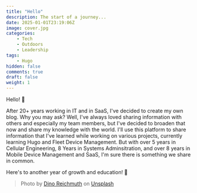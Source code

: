 ```yaml
---
title: "Hello"
description: The start of a journey...
date: 2025-01-01T23:19:06Z
image: cover.jpg
categories:
    - Tech
    - Outdoors
    - Leadership
tags:
    - Hugo
hidden: false
comments: true
draft: false
weight: 1
---
```


Hello! 👋

After 20+ years working in IT and in SaaS, I've decided to create my own blog. Why you may ask? Well, I've always loved sharing information with others and especially my team members, but I've decided to broaden that now and share my knowledge with the world. I'll use this platform to share information that I've learned while working on various projects, currently learning Hugo and Fleet Device Management. But with over 5 years in Cellular Engineering, 8 Years in Systems Adminsitration, and over 8 years in Mobile Device Management and SaaS, I'm sure there is something we share in common. 

Here's to another year of growth and education! 🍻

> Photo by [Dino Reichmuth](https://unsplash.com/@dinoreichmuth?utm_content=creditCopyText&utm_medium=referral&utm_source=unsplash) on [Unsplash](https://unsplash.com/photos/yellow-volkswagen-van-on-road-A5rCN8626Ck?utm_content=creditCopyText&utm_medium=referral&utm_source=unsplash)
